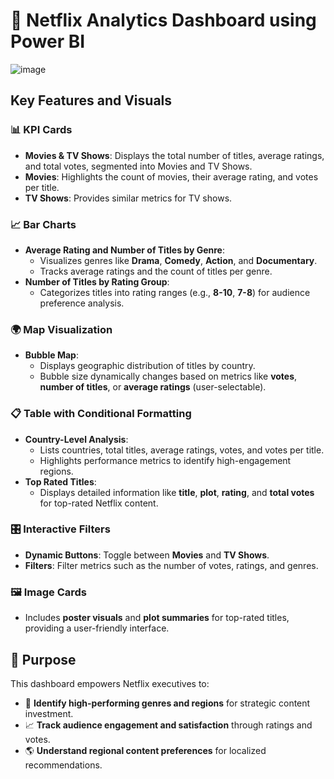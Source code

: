 # **🎥 Netflix Analytics Dashboard using Power BI**  

![image](https://github.com/user-attachments/assets/396b1d6b-c22a-4949-a9a1-32cfcc41cd9a)


## **Key Features and Visuals**  

### **📊 KPI Cards**  
- **Movies & TV Shows**: Displays the total number of titles, average ratings, and total votes, segmented into Movies and TV Shows.  
- **Movies**: Highlights the count of movies, their average rating, and votes per title.  
- **TV Shows**: Provides similar metrics for TV shows.  

### **📈 Bar Charts**  
- **Average Rating and Number of Titles by Genre**:  
  - Visualizes genres like **Drama**, **Comedy**, **Action**, and **Documentary**.  
  - Tracks average ratings and the count of titles per genre.  
- **Number of Titles by Rating Group**:  
  - Categorizes titles into rating ranges (e.g., **8-10**, **7-8**) for audience preference analysis.  

### **🌍 Map Visualization**  
- **Bubble Map**:  
  - Displays geographic distribution of titles by country.  
  - Bubble size dynamically changes based on metrics like **votes**, **number of titles**, or **average ratings** (user-selectable).  

### **📋 Table with Conditional Formatting**  
- **Country-Level Analysis**:  
  - Lists countries, total titles, average ratings, votes, and votes per title.  
  - Highlights performance metrics to identify high-engagement regions.  
- **Top Rated Titles**:  
  - Displays detailed information like **title**, **plot**, **rating**, and **total votes** for top-rated Netflix content.  

### **🎛️ Interactive Filters**  
- **Dynamic Buttons**: Toggle between **Movies** and **TV Shows**.  
- **Filters**: Filter metrics such as the number of votes, ratings, and genres.  

### **🖼️ Image Cards**  
- Includes **poster visuals** and **plot summaries** for top-rated titles, providing a user-friendly interface.  



## **🚀 Purpose**  
This dashboard empowers Netflix executives to:  
- 🎯 **Identify high-performing genres and regions** for strategic content investment.  
- 📈 **Track audience engagement and satisfaction** through ratings and votes.  
- 🌎 **Understand regional content preferences** for localized recommendations.  







